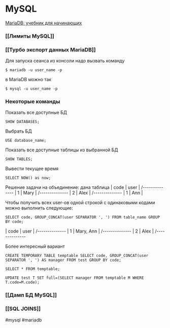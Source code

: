 # MySQL

[MariaDB: учебник для начинающих](https://mariadb.com/kb/ru/a-mariadb-primer/)

### [[Лимиты MySQL]]
### [[Турбо экспорт данных MariaDB]]

Для запуска сеанса из консоли надо вызвать команду
```
$ mariadb -u user_name -p
```
в MariaDB можно так
```
$ mysql -u user_name -p
```

### Некоторые команды
Показать все доступные БД
```
SHOW DATABASES;
```

Выбрать БД
```
USE database_name;
```

Показать все доступные таблицы из выбранной БД
```
SHOW TABLES;
```

Вывести текущее время
```
SELECT NOW() as now;
```



Решение задачи на объединение:
дана таблица
| code | user |
/--------------
| 1    | Mary |
/--------------
| 2    | Alex |
/--------------
| 1    | Ann  |

Чтобы получить всех user-ов одной строкой с одинаковыми кодами можно выполнить следующие:
```
SELECT code, GROUP_CONCAT(user SEPARATOR ', ') FROM table_name GROUP BY code;
```

| code | user |
/--------------
| 1    | Mary, Ann |
/--------------
| 2    | Alex |
/--------------

Более интересный вариант
```
CREATE TEMPORARY TABLE temptable SELECT code, GROUP_CONCAT(user SEPARATOR ', ') AS manager FROM test GROUP BY code;

SELECT * FROM temptable;

UPDATE test T SET full=(SELECT manager FROM temptable M WHERE T.code=M.code);
```

### [[Дамп БД MySQL]]
### [[SQL JOINS]]


#mysql #mariadb